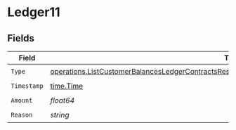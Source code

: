 # Ledger11


## Fields

| Field                                                                                                                                                                                                              | Type                                                                                                                                                                                                               | Required                                                                                                                                                                                                           | Description                                                                                                                                                                                                        |
| ------------------------------------------------------------------------------------------------------------------------------------------------------------------------------------------------------------------ | ------------------------------------------------------------------------------------------------------------------------------------------------------------------------------------------------------------------ | ------------------------------------------------------------------------------------------------------------------------------------------------------------------------------------------------------------------ | ------------------------------------------------------------------------------------------------------------------------------------------------------------------------------------------------------------------ |
| `Type`                                                                                                                                                                                                             | [operations.ListCustomerBalancesLedgerContractsResponse200ApplicationJSONResponseBodyData111Type](../../models/operations/listcustomerbalancesledgercontractsresponse200applicationjsonresponsebodydata111type.md) | :heavy_check_mark:                                                                                                                                                                                                 | N/A                                                                                                                                                                                                                |
| `Timestamp`                                                                                                                                                                                                        | [time.Time](https://pkg.go.dev/time#Time)                                                                                                                                                                          | :heavy_check_mark:                                                                                                                                                                                                 | N/A                                                                                                                                                                                                                |
| `Amount`                                                                                                                                                                                                           | *float64*                                                                                                                                                                                                          | :heavy_check_mark:                                                                                                                                                                                                 | N/A                                                                                                                                                                                                                |
| `Reason`                                                                                                                                                                                                           | *string*                                                                                                                                                                                                           | :heavy_check_mark:                                                                                                                                                                                                 | N/A                                                                                                                                                                                                                |